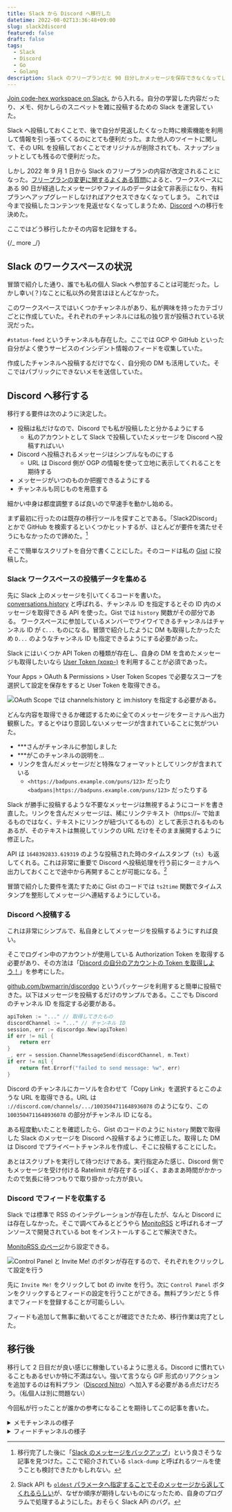 ```yaml
---
title: Slack から Discord へ移行した
datetime: 2022-08-02T13:36:48+09:00
slug: slack2discord
featured: false
draft: false
tags:
  - Slack
  - Discord
  - Go
  - Golang
description: Slack のフリープランだと 90 日分しかメッセージを保存できなくなってしまうので Discord へ移行しました。
---
```


[Join code-hex workspace on Slack.](https://codehex.dev/slack_invitation/) から入れる。自分の学習した内容だったり、メモ、何かしらのスニペットを雑に投稿するための Slack を運営していた。

Slack へ投稿しておくことで、後で自分が見返したくなった時に検索機能を利用して情報を引っ張ってくるのにとても便利だった。また他人のツイートに関して、その URL を投稿しておくことでオリジナルが削除されても、スナップショットとしても残るので便利だった。

しかし 2022 年 9 月 1 日から Slack のフリープランの内容が改定されることになった。[フリープランの変更に関するよくある質問](https://slack.com/intl/ja-jp/help/articles/7050776459923-%E3%83%97%E3%83%AD%E3%83%97%E3%83%A9%E3%83%B3%E3%81%AE%E6%96%99%E9%87%91%E6%94%B9%E5%AE%9A%E3%81%A8%E3%83%95%E3%83%AA%E3%83%BC%E3%83%97%E3%83%A9%E3%83%B3%E3%81%AE%E6%9C%80%E6%96%B0%E6%83%85%E5%A0%B1#u12501u12522u12540u12503u12521u12531u12395u38306u12377u12427u12424u12367u12354u12427u36074u21839)によると、ワークスペースにある 90 日が経過したメッセージやファイルのデータは全て非表示になり、有料プランへアップグレードしなければアクセスできなくなってしまう。
これでは今まで投稿したコンテンツを見返せなくなってしまうため、[Discord](https://discord.com/) への移行を決めた。

ここではどう移行したかその内容を記録をする。

{/_ more _/}

## Slack のワークスペースの状況

冒頭で紹介した通り、誰でも私の個人 Slack へ参加することは可能だった。しかし幸い(？)なことに私以外の発言はほとんどなかった。

このワークスペースではいくつかチャンネルがあり、私が興味を持ったカテゴリごとに作成していた。それぞれのチャンネルには私の独り言が投稿されている状況だった。

`#status-feed` というチャンネルも存在した。ここでは GCP や GitHub といった自分がよく使うサービスのインシデント情報のフィードを収集していた。

作成したチャンネルへ投稿するだけでなく、自分宛の DM も活用していた。そこではパブリックにできないメモを送信していた。

## Discord へ移行する

移行する要件は次のように決定した。

- 投稿は私だけなので、Discord でも私が投稿したと分かるようにする
  - 私のアカウントとして Slack で投稿していたメッセージを Discord へ投稿すればいい
- Discord へ投稿されるメッセージはシンプルなものにする
  - URL は Discord 側が OGP の情報を使って立地に表示してくれることを期待する
- メッセージがいつのものか把握できるようにする
- チャンネルも同じものを用意する

細かい中身は都度調整するば良いので早速手を動かし始める。

まず最初に行ったのは既存の移行ツールを探すことである。「Slack2Discord」とかで GitHub を検索するといくつかヒットするが、ほとんどが要件を満たせそうにもなかったので諦めた。[^1]

[^1]: 移行完了した後に「[Slack のメッセージをバックアップ](https://www.takameron.info/post/slack_dump/)」という良さそうな記事を見つけた。ここで紹介されている `slack-dump` と呼ばれるツールを使うことも検討できたかもしれない。

そこで簡単なスクリプトを自分で書くことにした。そのコードは私の [Gist](https://gist.github.com/Code-Hex/e1f78e63ebe71ffc1d7b20453c088fab) に投稿した。

### Slack ワークスペースの投稿データを集める

先に Slack 上のメッセージを引いてくるコードを書いた。[conversations.history](https://api.slack.com/methods/conversations.history) と呼ばれる、チャンネル ID を指定するとその ID 内のメッセージを取得できる API を使った。Gist では `history` 関数がその部分である。
ワークスペースに参加しているメンバーでワイワイできるチャンネルはチャンネル ID が `C...` ものになる。冒頭で紹介したように DM も取得したかったため `D...` のようなチャンネル ID も指定できるようにする必要があった。

Slack にはいくつか API Token の種類が存在し、自身の DM を含めたメッセージも取得したいなら [User Token (xoxp-)](https://api.slack.com/authentication/token-types#user) を利用することが必須であった。

Your Apps > OAuth & Permissions > User Token Scopes で必要なスコープを選択して設定を保存をすると User Token を取得できる。

![OAuth Scope では channels:history と im:history を指定する必要がある。](https://user-images.githubusercontent.com/6500104/182142857-36e45207-8284-4c3c-a02d-df15824479bb.png)

どんな内容を取得できるか確認するために全てのメッセージをターミナルへ出力観察した。するとやはり意図しないメッセージが含まれていることに気がついた。

- \*\*\*さんがチャンネルに参加しました
- \*\*\*がこのチャンネルの説明を...
- リンクを含んだメッセージだと特殊なフォーマットとしてリンクが含まれている
  - `<https://badpuns.example.com/puns/123>` だったり `<badpans|https://badpuns.example.com/puns/123>` だったりする

Slack が勝手に投稿するような不要なメッセージは無視するようにコードを書き直した。リンクを含んだメッセージは、稀にリンクテキスト（https://~ で始まるものではなく、テキストにリンクが紐づいてるもの）として表示されるものもあるが、そのテキストは無視してリンクの URL だけをそのまま展開するように修正した。

API は `1648392833.619319` のような投稿された時のタイムスタンプ（`ts`）も返してくれる。これは非常に重要で Discord へ投稿処理を行う前にターミナルへ出力しておくことで途中から再開することが可能になる。[^2]

[^2]: Slack API も [`oldest` パラメータへ指定することでそのメッセージから返してくれるらしい](https://api.slack.com/methods/conversations.history#pagination-by-time)が、なぜか順序が期待しないものになったため、自身のプログラムで処理するようにした。おそらく Slack APi のバグ。

冒頭で紹介した要件を満たすために Gist のコードでは `ts2time` 関数でタイムスタンプを整形してメッセージへ連結するようにしている。

### Discord へ投稿する

これは非常にシンプルで、私自身としてメッセージを投稿するようにすれば良い。

そこでログイン中のアカウントが使用している Authorization Token を取得する必要があり、その方法は「[Discord の自分のアカウントの Token を取得しよう！](https://shunshun94.github.io/shared/sample/discordAccountToken)」を参考にした。

[github.com/bwmarrin/discordgo](https://github.com/bwmarrin/discordgo) というパッケージを利用すると簡単に投稿できた。以下はメッセージを投稿するだけのサンプルである。ここでも Discord のチャンネル ID を指定する必要がある。

```go
apiToken := "..." // 取得してきたもの
discordChannel := "..." // チャンネル ID
session, err := discordgo.New(apiToken)
if err != nil {
	return err
}
_, err = session.ChannelMessageSend(discordChannel, m.Text)
if err != nil {
	return fmt.Errorf("failed to send message: %w", err)
}
```

Discord のチャンネルにカーソルを合わせて「Copy Link」を選択するとこのような URL を取得できる。URL は `://discord.com/channels/.../1003504711648936078` のようになり、この `1003504711648936078` の部分がチャンネル ID になる。

ある程度動いたことを確認したら、Gist のコードのように `history` 関数で取得した Slack のメッセージを Discord へ投稿するように修正した。取得した DM は Discord でプライベートチャンネルを作成し、そこに投稿することにした。

あとはスクリプトを実行して待つだけである。実行指定みた感じ、Discord 側でもメッセージを受け付ける Ratelimit が存在するっぽく、まあまあ時間がかかったので気長に待つつもりで取り掛かった方が良い。

### Discord でフィードを収集する

Slack では標準で RSS のインテグレーションが存在したが、なんと Discord には存在しなかった。そこで調べてみるとどうやら [MonitoRSS](https://github.com/synzen/MonitoRSS) と呼ばれるオープンソースで開発されている bot をインストールすることで解決できた。

[MonitoRSS のページ](https://monitorss.xyz/)から設定できる。

![Control Panel と Invite Me! のボタンが存在するので、それぞれをクリックして設定を行う](https://user-images.githubusercontent.com/6500104/182300585-9fef17ac-d841-4795-9e10-9ef076955819.png)

先に `Invite Me!` をクリックして bot の invite を行う。次に `Control Panel` ボタンをクリックするとフィードの設定を行うことができる。無料プランだと 5 件までフィードを登録することが可能らしい。

フィードも追加して無事に動いてることが確認できたため、移行作業は完了とした。

## 移行後

移行して 2 日目だが良い感じに稼働しているように思える。Discord に慣れていることもあるせいか特に不満はない。強いて言うなら GIF 形式のリアクションを追加するのは有料プラン（[Discord Nitro](https://discord.com/nitro)）へ加入する必要がある点だけだろう。（私個人は別に問題ない）

今回私が行ったことが誰かの参考になることを期待してこの記事を書いた。

<details>
  <summary>メモチャンネルの様子</summary>

  <img width="998" alt="スクリーンショット 2022-08-02 14 50 25" src="https://user-images.githubusercontent.com/6500104/182301523-b2eaeb63-2930-4a67-afe4-040b27870201.png" />
</details>

<details>
  <summary>フィードチャンネルの様子</summary>

  <img width="998" alt="スクリーンショット 2022-08-02 14 50 42" src="https://user-images.githubusercontent.com/6500104/182301538-4edb0e91-c735-41ed-9b55-ecbc63d225cb.png" />
</details>
